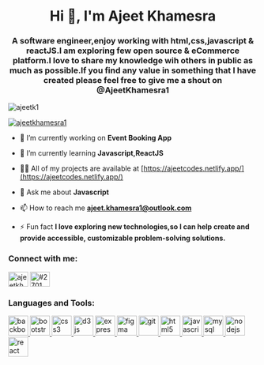 <h1 align="center">Hi 👋, I'm Ajeet Khamesra</h1>
<h3 align="center">A software engineer,enjoy working with html,css,javascript & reactJS.I am exploring few open source & eCommerce platform.I love to share my knowledge wih others in public as much as possible.If you find any value in something that I have created please feel free to give me a shout on @AjeetKhamesra1</h3>

<p align="left"> <img src="https://komarev.com/ghpvc/?username=ajeetk1&label=Profile%20views&color=0e75b6&style=flat" alt="ajeetk1" /> </p>

<p align="left"> <a href="https://twitter.com/ajeetkhamesra1" target="blank"><img src="https://img.shields.io/twitter/follow/ajeetkhamesra1?logo=twitter&style=for-the-badge" alt="ajeetkhamesra1" /></a> </p>

- 🔭 I’m currently working on **Event Booking App**

- 🌱 I’m currently learning **Javascript,ReactJS**

- 👨‍💻 All of my projects are available at [https://ajeetcodes.netlify.app/](https://ajeetcodes.netlify.app/)

- 💬 Ask me about **Javascript**

- 📫 How to reach me **ajeet.khamesra1@outlook.com**

- ⚡ Fun fact **I love exploring new technologies,so I can help create and provide accessible, customizable problem-solving solutions.**

<h3 align="left">Connect with me:</h3>
<p align="left">
<a href="https://twitter.com/ajeetkhamesra1" target="blank"><img align="center" src="https://raw.githubusercontent.com/rahuldkjain/github-profile-readme-generator/master/src/images/icons/Social/twitter.svg" alt="ajeetkhamesra1" height="30" width="40" /></a>
<a href="https://discord.gg/#2701" target="blank"><img align="center" src="https://raw.githubusercontent.com/rahuldkjain/github-profile-readme-generator/master/src/images/icons/Social/discord.svg" alt="#2701" height="30" width="40" /></a>
</p>

<h3 align="left">Languages and Tools:</h3>
<p align="left"> <a href="https://backbonejs.org" target="_blank" rel="noreferrer"> <img src="https://raw.githubusercontent.com/devicons/devicon/master/icons/backbonejs/backbonejs-original-wordmark.svg" alt="backbonejs" width="40" height="40"/> </a> <a href="https://getbootstrap.com" target="_blank" rel="noreferrer"> <img src="https://raw.githubusercontent.com/devicons/devicon/master/icons/bootstrap/bootstrap-plain-wordmark.svg" alt="bootstrap" width="40" height="40"/> </a> <a href="https://www.w3schools.com/css/" target="_blank" rel="noreferrer"> <img src="https://raw.githubusercontent.com/devicons/devicon/master/icons/css3/css3-original-wordmark.svg" alt="css3" width="40" height="40"/> </a> <a href="https://d3js.org/" target="_blank" rel="noreferrer"> <img src="https://raw.githubusercontent.com/devicons/devicon/master/icons/d3js/d3js-original.svg" alt="d3js" width="40" height="40"/> </a> <a href="https://expressjs.com" target="_blank" rel="noreferrer"> <img src="https://raw.githubusercontent.com/devicons/devicon/master/icons/express/express-original-wordmark.svg" alt="express" width="40" height="40"/> </a> <a href="https://www.figma.com/" target="_blank" rel="noreferrer"> <img src="https://www.vectorlogo.zone/logos/figma/figma-icon.svg" alt="figma" width="40" height="40"/> </a> <a href="https://git-scm.com/" target="_blank" rel="noreferrer"> <img src="https://www.vectorlogo.zone/logos/git-scm/git-scm-icon.svg" alt="git" width="40" height="40"/> </a> <a href="https://www.w3.org/html/" target="_blank" rel="noreferrer"> <img src="https://raw.githubusercontent.com/devicons/devicon/master/icons/html5/html5-original-wordmark.svg" alt="html5" width="40" height="40"/> </a> <a href="https://developer.mozilla.org/en-US/docs/Web/JavaScript" target="_blank" rel="noreferrer"> <img src="https://raw.githubusercontent.com/devicons/devicon/master/icons/javascript/javascript-original.svg" alt="javascript" width="40" height="40"/> </a> <a href="https://www.mysql.com/" target="_blank" rel="noreferrer"> <img src="https://raw.githubusercontent.com/devicons/devicon/master/icons/mysql/mysql-original-wordmark.svg" alt="mysql" width="40" height="40"/> </a> <a href="https://nodejs.org" target="_blank" rel="noreferrer"> <img src="https://raw.githubusercontent.com/devicons/devicon/master/icons/nodejs/nodejs-original-wordmark.svg" alt="nodejs" width="40" height="40"/> </a> <a href="https://reactjs.org/" target="_blank" rel="noreferrer"> <img src="https://raw.githubusercontent.com/devicons/devicon/master/icons/react/react-original-wordmark.svg" alt="react" width="40" height="40"/> </a> </p>

